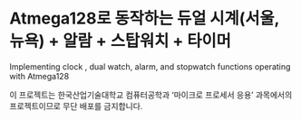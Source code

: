 # Atmega128로 동작하는 듀얼 시계(서울, 뉴욕) + 알람 + 스탑워치 + 타이머
Implementing clock , dual watch, alarm, and stopwatch functions operating with Atmega128

이 프로젝트는 한국산업기술대학교 컴퓨터공학과 ‘마이크로 프로세서 응용’ 과목에서의 프로젝트이므로 무단 배포를 금지합니다.
